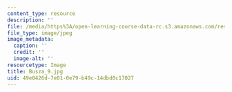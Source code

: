 ```yaml
---
content_type: resource
description: ''
file: /media/https%3A/open-learning-course-data-rc.s3.amazonaws.com/res-8-005-vibrations-and-waves-problem-solving-fall-2012/49e0426d7e010e79b49c14dbd0c17027_Busza_9.jpg
file_type: image/jpeg
image_metadata:
  caption: ''
  credit: ''
  image-alt: ''
resourcetype: Image
title: Busza_9.jpg
uid: 49e0426d-7e01-0e79-b49c-14dbd0c17027
---
```

